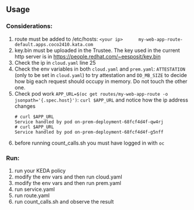 ## Usage

### Considerations:

1. route must be added to /etc/hosts: `<your ip>      my-web-app-route-default.apps.coco2410.kata.com`
2. key.bin must be uploaded in the Trustee. The key used in the current http server is in https://people.redhat.com/~eesposit/key.bin
3. Check the ip in `cloud.yaml` line 25
4. Check the env variables in both `cloud.yaml` and `prem.yaml`: `ATTESTATION` (only to be set in `cloud.yaml`) to try attestation and `DD_MB_SIZE` to decide how big each request should occupy in memory. Do not touch the other one.
5. Check pod work `APP_URL=$(oc get routes/my-web-app-route -o jsonpath='{.spec.host}')`:
 `curl $APP_URL` and notice how the ip address changes
	```
	# curl $APP_URL
	Service handled by pod on-prem-deployment-68fcf4d4f-qw4rj
	# curl $APP_URL
	Service handled by pod on-prem-deployment-68fcf4d4f-g5nff
	```
1. before running count_calls.sh you must have logged in with `oc`

### Run:

1. run your KEDA policy
2. modify the env vars and then run cloud.yaml
3. modify the env vars and then run prem.yaml
4. run service.yaml
5. run route.yaml
6. run count_calls.sh and observe the result


